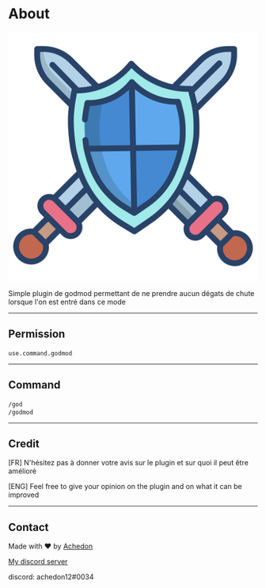 # About

![icon](icon.png)

Simple plugin de godmod permettant de ne prendre aucun dégats de chute lorsque l'on est entré dans ce mode 

-----------------
## Permission

    use.command.godmod

-----------------
## Command

    /god
    /godmod

-----------------
## Credit

[FR] N'hésitez pas à donner votre avis sur le plugin et sur quoi il peut être amélioré

[ENG] Feel free to give your opinion on the plugin and on what it can be improved


-----------------

## Contact

Made with ❤ by [Achedon](https://github.com/achedon12)

[My discord server](https://discord.gg/RBhZtakZKy)

discord: achedon12#0034



